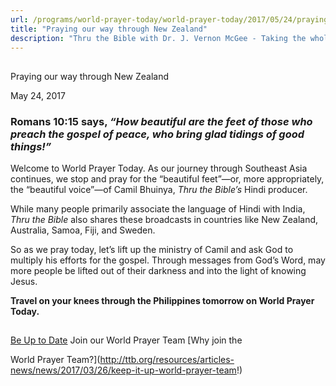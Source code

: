 ```yaml
---
url: /programs/world-prayer-today/world-prayer-today/2017/05/24/praying-our-way-through-new-zealand
title: "Praying our way through New Zealand"
description: "Thru the Bible with Dr. J. Vernon McGee - Taking the whole Word to the whole world"
---
```







## 
 Praying our way through New Zealand


May 24, 2017




### Romans 10:15 says, *“How beautiful are the feet of those who preach the gospel of peace, who bring glad tidings of good things!”*


Welcome to World Prayer Today. As our journey through Southeast Asia continues, we stop and pray for the “beautiful feet”—or, more appropriately, the “beautiful voice”—of Camil Bhuinya, *Thru the Bible’s* Hindi producer.


While many people primarily associate the language of Hindi with India, *Thru the Bible* also shares these broadcasts in countries like New Zealand, Australia, Samoa, Fiji, and Sweden.


So as we pray today, let’s lift up the ministry of Camil and ask God to multiply his efforts for the gospel. Through messages from God’s Word, may more people be lifted out of their darkness and into the light of knowing Jesus. 


**Travel on your knees through the Philippines tomorrow on World Prayer Today.**







## 




[Be Up to Date](http://feeds.feedburner.com/WorldPrayerToday "World Prayer Today RSS Feed")
Join our World Prayer Team
[Why join the  

World Prayer Team?](http://ttb.org/resources/articles-news/news/2017/03/26/keep-it-up-world-prayer-team!)




